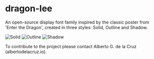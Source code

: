 # dragon-lee
An open-source display font family inspired by the classic poster from 'Enter the Dragon', created in three styles: Solid, Outline and Shadow.

![Solid](https://s3-us-west-2.amazonaws.com/wip-bucket/github/golden-dragon/gdsolid.png)
![Outline](https://s3-us-west-2.amazonaws.com/wip-bucket/github/golden-dragon/gdoutline.png)
![Shadow](https://s3-us-west-2.amazonaws.com/wip-bucket/github/golden-dragon/gd-shadow.png)

To contribute to the project please contact Alberto G. de la Cruz (albertodelacruz.io).
